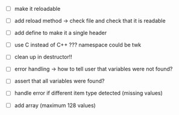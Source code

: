- [ ] make it reloadable
- [ ] add reload method -> check file and check that it is readable
- [ ] add define to make it a single header
- [ ] use C instead of C++ ??? namespace could be twk
- [ ] clean up in destructor!!
- [ ] error handling -> how to tell user that variables were not found?
- [ ] assert that all variables were found?
- [ ] handle error if different item type detected (missing values)
- [ ] add array (maximum 128 values)

